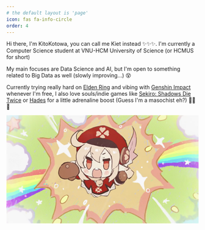 ```yaml
---
# the default layout is 'page'
icon: fas fa-info-circle
order: 4
---
```


<!-- > Add Markdown syntax content to file `_tabs/about.md`{: .filepath } and it will show up on this page.
{: .prompt-tip } -->


Hi there, I'm KitoKotowa, you can call me Kiet instead ✨✨✨. I'm currently a Computer Science student at VNU-HCM University of Science (or HCMUS for short)

My main focuses are Data Science and AI, but I'm open to something related to Big Data as well (slowly improving...) 😵

Currently trying really hard on [Elden Ring](https://store.steampowered.com/app/1245620/ELDEN_RING/) and vibing with [Genshin Impact](https://genshin.hoyoverse.com/) whenever I'm free, I also love souls/indie games like [Sekiro: Shadows Die Twice](https://store.steampowered.com/app/814380/Sekiro_Shadows_Die_Twice__GOTY_Edition/?snr=1_7_7_151_150_1) or [Hades](https://store.steampowered.com/app/1145360/Hades/) for a little adrenaline boost  (Guess I'm a masochist eh?) 🗿🗿🗿


![banner](../assets/images/banner.png)